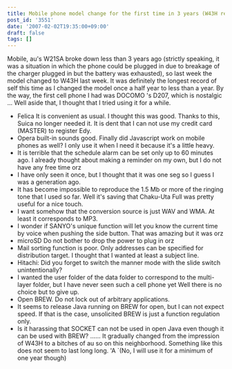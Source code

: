 ```yaml
---
title: Mobile phone model change for the first time in 3 years (W43H review)
post_id: '3551'
date: '2007-02-02T19:35:00+09:00'
draft: false
tags: []
---
```


Mobile, au's W21SA broke down less than 3 years ago (strictly speaking, it was a situation in which the phone could be plugged in due to breakage of the charger plugged in but the battery was exhausted), so last week the model changed to W43H last week. It was definitely the longest record of self this time as I changed the model once a half year to less than a year. By the way, the first cell phone I had was DOCOMO 's D207, which is nostalgic ... Well aside that, I thought that I tried using it for a while.

*   Felica It is convenient as usual. I thought this was good. Thanks to this, Suica no longer needed it. It is dent that I can not use my credit card (MASTER) to register Edy.
*   Opera built-in sounds good. Finally did Javascript work on mobile phones as well? I only use it when I need it because it's a little heavy.
*   It is terrible that the schedule alarm can be set only up to 60 minutes ago. I already thought about making a reminder on my own, but I do not have any free time orz
*   I have only seen it once, but I thought that it was one seg so I guess I was a generation ago.
*   It has become impossible to reproduce the 1.5 Mb or more of the ringing tone that I used so far. Well it's saving that Chaku-Uta Full was pretty useful for a nice touch.
*   I want somehow that the conversion source is just WAV and WMA. At least it corresponds to MP3.
*   I wonder if SANYO's unique function will let you know the current time by voice when pushing the side button. That was amazing but it was orz
*   microSD Do not bother to drop the power to plug in orz
*   Mail sorting function is poor. Only addresses can be specified for distribution target. I thought that I wanted at least a subject line.
*   Hitachi: Did you forget to switch the manner mode with the slide switch unintentionally?
*   I wanted the user folder of the data folder to correspond to the multi-layer folder, but I have never seen such a cell phone yet Well there is no choice but to give up.
*   Open BREW. Do not lock out of arbitrary applications.
*   It seems to release Java running on BREW for open, but I can not expect speed. If that is the case, unsolicited BREW is just a function regulation only.
*   Is it harassing that SOCKET can not be used in open Java even though it can be used with BREW? ...... It gradually changed from the impression of W43H to a bitches of au so on this neighborhood. Something like this does not seem to last long long. 'A `(No, I will use it for a minimum of one year though)